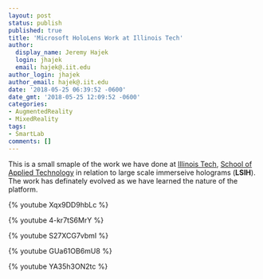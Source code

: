 ```yaml
---
layout: post
status: publish
published: true
title: 'Microsoft HoloLens Work at Illinois Tech'
author:
  display_name: Jeremy Hajek
  login: jhajek
  email: hajek@.iit.edu
author_login: jhajek
author_email: hajek@.iit.edu
date: '2018-05-25 06:39:52 -0600'
date_gmt: '2018-05-25 12:09:52 -0600'
categories:
- AugmentedReality
- MixedReality
tags: 
- SmartLab
comments: []
---
```


This is a small smaple of the work we have done at [Illinois Tech](https://web.iit.edu "IIT URL"), [School of Applied Technology](https://appliedtech.iit.edu/ "SAT") in relation to large scale immerseive holograms (**LSIH**).   The work has definately evolved as we have learned the nature of the platform.

{% youtube Xqx9DD9hbLc %}

{% youtube 4-kr7tS6MrY %}

{% youtube S27XCG7vbmI %}

{% youtube GUa61OB6mU8 %}

{% youtube YA35h3ON2tc %}


